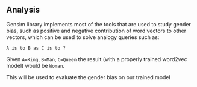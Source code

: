 ## Analysis
Gensim library implements most of the tools that are used to study gender bias, such as positive
 and negative contribution of word vectors to other vectors, which can be used to solve analogy queries such as:
  
 ```A is to B as C is to ?```
 
Given `A=King`, `B=Man`, `C=Queen` the result (with a properly trained word2vec model) would be `Woman`.

This will be used to evaluate the gender bias on our trained model 